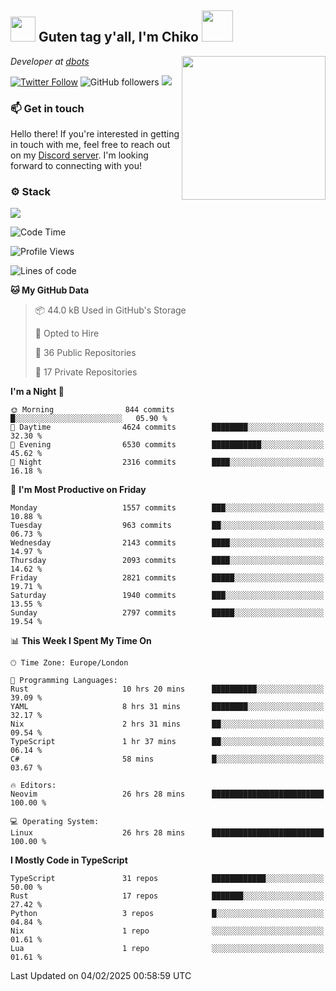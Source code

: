 <h2><img src="https://cdn.discordapp.com/emojis/1100181376730402906.gif?quality=lossless" width="40"> Guten tag y'all, I'm Chiko <img src="https://a.ppy.sh/15907233" width="50"></h2>
<a href="https://cataas.com"><img align='right' src="https://cataas.com/cat" width="230"></a>
<p><em>Developer at <a href="https://github.com/dbotsfun">dbots</a></em></p>

[![Twitter Follow](https://img.shields.io/twitter/follow/chikoxq?label=Follow)](https://twitter.com/intent/follow?screen_name=chikoxq)
![GitHub followers](https://img.shields.io/github/followers/chikof?label=Follow&style=social)
![](https://komarev.com/ghpvc/?username=chikof&color=blue)

### 📫 Get in touch
Hello there! If you're interested in getting in touch with me, feel free to reach out on my [Discord server](https://discord.gg/sejc7TnX6N). I'm looking forward to connecting with you!

### ⚙️ Stack
[![](https://skillicons.dev/icons?i=git,kubernetes,docker,js,ts,cloudflare,css,deno,express,graphql,html,mongodb,nestjs,py,react,apollo,bash,java,lua,nextjs,netlify,nodejs,ps,powershell,rust,neovim,tauri,sentry,postgres,tailwind,prisma,actix,workers)](https://skillicons.dev)

<!--START_SECTION:waka-->
![Code Time](http://img.shields.io/badge/Code%20Time-2%2C067%20hrs%2036%20mins-blue)

![Profile Views](http://img.shields.io/badge/Profile%20Views-0-blue)

![Lines of code](https://img.shields.io/badge/From%20Hello%20World%20I%27ve%20Written-8.6%20million%20lines%20of%20code-blue)

**🐱 My GitHub Data** 

> 📦 44.0 kB Used in GitHub's Storage 
 > 
> 💼 Opted to Hire
 > 
> 📜 36 Public Repositories 
 > 
> 🔑 17 Private Repositories 
 > 
**I'm a Night 🦉** 

```text
🌞 Morning                844 commits         █░░░░░░░░░░░░░░░░░░░░░░░░   05.90 % 
🌆 Daytime                4624 commits        ████████░░░░░░░░░░░░░░░░░   32.30 % 
🌃 Evening                6530 commits        ███████████░░░░░░░░░░░░░░   45.62 % 
🌙 Night                  2316 commits        ████░░░░░░░░░░░░░░░░░░░░░   16.18 % 
```
📅 **I'm Most Productive on Friday** 

```text
Monday                   1557 commits        ███░░░░░░░░░░░░░░░░░░░░░░   10.88 % 
Tuesday                  963 commits         ██░░░░░░░░░░░░░░░░░░░░░░░   06.73 % 
Wednesday                2143 commits        ████░░░░░░░░░░░░░░░░░░░░░   14.97 % 
Thursday                 2093 commits        ████░░░░░░░░░░░░░░░░░░░░░   14.62 % 
Friday                   2821 commits        █████░░░░░░░░░░░░░░░░░░░░   19.71 % 
Saturday                 1940 commits        ███░░░░░░░░░░░░░░░░░░░░░░   13.55 % 
Sunday                   2797 commits        █████░░░░░░░░░░░░░░░░░░░░   19.54 % 
```


📊 **This Week I Spent My Time On** 

```text
🕑︎ Time Zone: Europe/London

💬 Programming Languages: 
Rust                     10 hrs 20 mins      ██████████░░░░░░░░░░░░░░░   39.09 % 
YAML                     8 hrs 31 mins       ████████░░░░░░░░░░░░░░░░░   32.17 % 
Nix                      2 hrs 31 mins       ██░░░░░░░░░░░░░░░░░░░░░░░   09.54 % 
TypeScript               1 hr 37 mins        ██░░░░░░░░░░░░░░░░░░░░░░░   06.14 % 
C#                       58 mins             █░░░░░░░░░░░░░░░░░░░░░░░░   03.67 % 

🔥 Editors: 
Neovim                   26 hrs 28 mins      █████████████████████████   100.00 % 

💻 Operating System: 
Linux                    26 hrs 28 mins      █████████████████████████   100.00 % 
```

**I Mostly Code in TypeScript** 

```text
TypeScript               31 repos            ████████████░░░░░░░░░░░░░   50.00 % 
Rust                     17 repos            ███████░░░░░░░░░░░░░░░░░░   27.42 % 
Python                   3 repos             █░░░░░░░░░░░░░░░░░░░░░░░░   04.84 % 
Nix                      1 repo              ░░░░░░░░░░░░░░░░░░░░░░░░░   01.61 % 
Lua                      1 repo              ░░░░░░░░░░░░░░░░░░░░░░░░░   01.61 % 
```




 Last Updated on 04/02/2025 00:58:59 UTC
<!--END_SECTION:waka-->


<!--
<p align="center">
     <a href="https://discord.gg/HhybNhchcC"><img src="https://invidget.switchblade.xyz/sejc7TnX6N" align="center" ><a>
</p> 
-->
